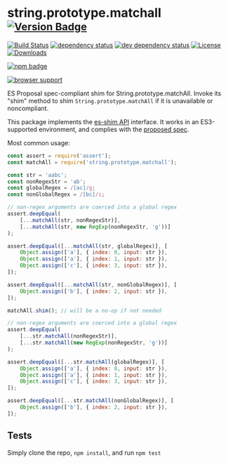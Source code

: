 # string.prototype.matchall <sup>[![Version Badge][npm-version-svg]][package-url]</sup>

[![Build Status][travis-svg]][travis-url]
[![dependency status][deps-svg]][deps-url]
[![dev dependency status][dev-deps-svg]][dev-deps-url]
[![License][license-image]][license-url]
[![Downloads][downloads-image]][downloads-url]

[![npm badge][npm-badge-png]][package-url]

[![browser support][testling-svg]][testling-url]

ES Proposal spec-compliant shim for String.prototype.matchAll. Invoke its "shim" method to shim `String.prototype.matchAll` if it is unavailable or noncompliant.

This package implements the [es-shim API](https://github.com/es-shims/api) interface. It works in an ES3-supported environment, and complies with the [proposed spec](https://github.com/tc39/proposal-string-matchall).

Most common usage:
```js
const assert = require('assert');
const matchAll = require('string.prototype.matchall');

const str = 'aabc';
const nonRegexStr = 'ab';
const globalRegex = /[ac]/g;
const nonGlobalRegex = /[bc]/i;

// non-regex arguments are coerced into a global regex
assert.deepEqual(
	[...matchAll(str, nonRegexStr)],
	[...matchAll(str, new RegExp(nonRegexStr, 'g'))]
);

assert.deepEqual([...matchAll(str, globalRegex)], [
	Object.assign(['a'], { index: 0, input: str }),
	Object.assign(['a'], { index: 1, input: str }),
	Object.assign(['c'], { index: 3, input: str }),
]);

assert.deepEqual([...matchAll(str, nonGlobalRegex)], [
	Object.assign(['b'], { index: 2, input: str }),
]);

matchAll.shim(); // will be a no-op if not needed

// non-regex arguments are coerced into a global regex
assert.deepEqual(
	[...str.matchAll(nonRegexStr)],
	[...str.matchAll(new RegExp(nonRegexStr, 'g'))]
);

assert.deepEqual([...str.matchAll(globalRegex)], [
	Object.assign(['a'], { index: 0, input: str }),
	Object.assign(['a'], { index: 1, input: str }),
	Object.assign(['c'], { index: 3, input: str }),
]);

assert.deepEqual([...str.matchAll(nonGlobalRegex)], [
	Object.assign(['b'], { index: 2, input: str }),
]);

```

## Tests
Simply clone the repo, `npm install`, and run `npm test`

[package-url]: https://npmjs.com/package/string.prototype.matchall
[npm-version-svg]: http://versionbadg.es/es-shims/String.prototype.matchAll.svg
[travis-svg]: https://travis-ci.org/es-shims/String.prototype.matchAll.svg
[travis-url]: https://travis-ci.org/es-shims/String.prototype.matchAll
[deps-svg]: https://david-dm.org/es-shims/String.prototype.matchAll.svg
[deps-url]: https://david-dm.org/es-shims/String.prototype.matchAll
[dev-deps-svg]: https://david-dm.org/es-shims/String.prototype.matchAll/dev-status.svg
[dev-deps-url]: https://david-dm.org/es-shims/String.prototype.matchAll#info=devDependencies
[testling-svg]: https://ci.testling.com/es-shims/String.prototype.matchAll.png
[testling-url]: https://ci.testling.com/es-shims/String.prototype.matchAll
[npm-badge-png]: https://nodei.co/npm/string.prototype.matchall.png?downloads=true&stars=true
[license-image]: http://img.shields.io/npm/l/string.prototype.matchall.svg
[license-url]: LICENSE
[downloads-image]: http://img.shields.io/npm/dm/string.prototype.matchall.svg
[downloads-url]: http://npm-stat.com/charts.html?package=string.prototype.matchall
